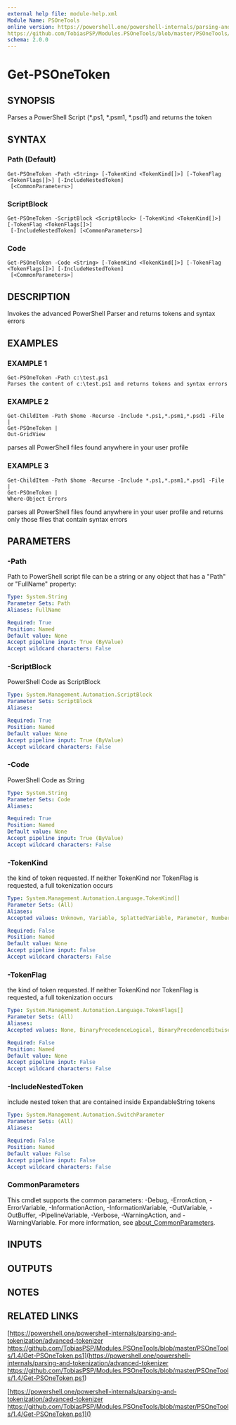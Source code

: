 ```yaml
---
external help file: module-help.xml
Module Name: PSOneTools
online version: https://powershell.one/powershell-internals/parsing-and-tokenization/advanced-tokenizer
https://github.com/TobiasPSP/Modules.PSOneTools/blob/master/PSOneTools/1.4/Get-PSOneToken.ps1
schema: 2.0.0
---
```


# Get-PSOneToken

## SYNOPSIS
Parses a PowerShell Script (*.ps1, *.psm1, *.psd1) and returns the token

## SYNTAX

### Path (Default)
```
Get-PSOneToken -Path <String> [-TokenKind <TokenKind[]>] [-TokenFlag <TokenFlags[]>] [-IncludeNestedToken]
 [<CommonParameters>]
```

### ScriptBlock
```
Get-PSOneToken -ScriptBlock <ScriptBlock> [-TokenKind <TokenKind[]>] [-TokenFlag <TokenFlags[]>]
 [-IncludeNestedToken] [<CommonParameters>]
```

### Code
```
Get-PSOneToken -Code <String> [-TokenKind <TokenKind[]>] [-TokenFlag <TokenFlags[]>] [-IncludeNestedToken]
 [<CommonParameters>]
```

## DESCRIPTION
Invokes the advanced PowerShell Parser and returns tokens and syntax errors

## EXAMPLES

### EXAMPLE 1
```
Get-PSOneToken -Path c:\test.ps1
Parses the content of c:\test.ps1 and returns tokens and syntax errors
```

### EXAMPLE 2
```
Get-ChildItem -Path $home -Recurse -Include *.ps1,*.psm1,*.psd1 -File |
Get-PSOneToken |
Out-GridView
```

parses all PowerShell files found anywhere in your user profile

### EXAMPLE 3
```
Get-ChildItem -Path $home -Recurse -Include *.ps1,*.psm1,*.psd1 -File |
Get-PSOneToken |
Where-Object Errors
```

parses all PowerShell files found anywhere in your user profile
and returns only those files that contain syntax errors

## PARAMETERS

### -Path
Path to PowerShell script file
can be a string or any object that has a "Path" 
or "FullName" property:

```yaml
Type: System.String
Parameter Sets: Path
Aliases: FullName

Required: True
Position: Named
Default value: None
Accept pipeline input: True (ByValue)
Accept wildcard characters: False
```

### -ScriptBlock
PowerShell Code as ScriptBlock

```yaml
Type: System.Management.Automation.ScriptBlock
Parameter Sets: ScriptBlock
Aliases:

Required: True
Position: Named
Default value: None
Accept pipeline input: True (ByValue)
Accept wildcard characters: False
```

### -Code
PowerShell Code as String

```yaml
Type: System.String
Parameter Sets: Code
Aliases:

Required: True
Position: Named
Default value: None
Accept pipeline input: True (ByValue)
Accept wildcard characters: False
```

### -TokenKind
the kind of token requested.
If neither TokenKind nor TokenFlag is requested, 
a full tokenization occurs

```yaml
Type: System.Management.Automation.Language.TokenKind[]
Parameter Sets: (All)
Aliases:
Accepted values: Unknown, Variable, SplattedVariable, Parameter, Number, Label, Identifier, Generic, NewLine, LineContinuation, Comment, EndOfInput, StringLiteral, StringExpandable, HereStringLiteral, HereStringExpandable, LParen, RParen, LCurly, RCurly, LBracket, RBracket, AtParen, AtCurly, DollarParen, Semi, AndAnd, OrOr, Ampersand, Pipe, Comma, MinusMinus, PlusPlus, DotDot, ColonColon, Dot, Exclaim, Multiply, Divide, Rem, Plus, Minus, Equals, PlusEquals, MinusEquals, MultiplyEquals, DivideEquals, RemainderEquals, Redirection, RedirectInStd, Format, Not, Bnot, And, Or, Xor, Band, Bor, Bxor, Join, Ieq, Ine, Ige, Igt, Ilt, Ile, Ilike, Inotlike, Imatch, Inotmatch, Ireplace, Icontains, Inotcontains, Iin, Inotin, Isplit, Ceq, Cne, Cge, Cgt, Clt, Cle, Clike, Cnotlike, Cmatch, Cnotmatch, Creplace, Ccontains, Cnotcontains, Cin, Cnotin, Csplit, Is, IsNot, As, PostfixPlusPlus, PostfixMinusMinus, Shl, Shr, Colon, QuestionMark, QuestionQuestionEquals, QuestionQuestion, QuestionDot, QuestionLBracket, Begin, Break, Catch, Class, Continue, Data, Define, Do, Dynamicparam, Else, ElseIf, End, Exit, Filter, Finally, For, Foreach, From, Function, If, In, Param, Process, Return, Switch, Throw, Trap, Try, Until, Using, Var, While, Workflow, Parallel, Sequence, InlineScript, Configuration, DynamicKeyword, Public, Private, Static, Interface, Enum, Namespace, Module, Type, Assembly, Command, Hidden, Base, Default

Required: False
Position: Named
Default value: None
Accept pipeline input: False
Accept wildcard characters: False
```

### -TokenFlag
the kind of token requested.
If neither TokenKind nor TokenFlag is requested, 
a full tokenization occurs

```yaml
Type: System.Management.Automation.Language.TokenFlags[]
Parameter Sets: (All)
Aliases:
Accepted values: None, BinaryPrecedenceLogical, BinaryPrecedenceBitwise, BinaryPrecedenceComparison, BinaryPrecedenceCoalesce, BinaryPrecedenceAdd, BinaryPrecedenceMultiply, BinaryPrecedenceFormat, BinaryPrecedenceRange, BinaryPrecedenceMask, Keyword, ScriptBlockBlockName, BinaryOperator, UnaryOperator, CaseSensitiveOperator, TernaryOperator, SpecialOperator, AssignmentOperator, ParseModeInvariant, TokenInError, DisallowedInRestrictedMode, PrefixOrPostfixOperator, CommandName, MemberName, TypeName, AttributeName, CanConstantFold, StatementDoesntSupportAttributes

Required: False
Position: Named
Default value: None
Accept pipeline input: False
Accept wildcard characters: False
```

### -IncludeNestedToken
include nested token that are contained inside 
ExpandableString tokens

```yaml
Type: System.Management.Automation.SwitchParameter
Parameter Sets: (All)
Aliases:

Required: False
Position: Named
Default value: False
Accept pipeline input: False
Accept wildcard characters: False
```

### CommonParameters
This cmdlet supports the common parameters: -Debug, -ErrorAction, -ErrorVariable, -InformationAction, -InformationVariable, -OutVariable, -OutBuffer, -PipelineVariable, -Verbose, -WarningAction, and -WarningVariable. For more information, see [about_CommonParameters](http://go.microsoft.com/fwlink/?LinkID=113216).

## INPUTS

## OUTPUTS

## NOTES

## RELATED LINKS

[https://powershell.one/powershell-internals/parsing-and-tokenization/advanced-tokenizer
https://github.com/TobiasPSP/Modules.PSOneTools/blob/master/PSOneTools/1.4/Get-PSOneToken.ps1](https://powershell.one/powershell-internals/parsing-and-tokenization/advanced-tokenizer
https://github.com/TobiasPSP/Modules.PSOneTools/blob/master/PSOneTools/1.4/Get-PSOneToken.ps1)

[https://powershell.one/powershell-internals/parsing-and-tokenization/advanced-tokenizer
https://github.com/TobiasPSP/Modules.PSOneTools/blob/master/PSOneTools/1.4/Get-PSOneToken.ps1]()

